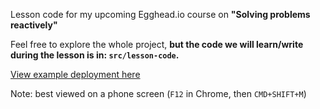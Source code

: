 Lesson code for my upcoming Egghead.io course on **"Solving problems reactively"**

Feel free to explore the whole project, **but the code we will learn/write during the lesson is in: `src/lesson-code`.**

[View example deployment here](https://thinking-reactively-egghead.netlify.app/)

Note: best viewed on a phone screen (`F12` in Chrome, then `CMD+SHIFT+M`)
